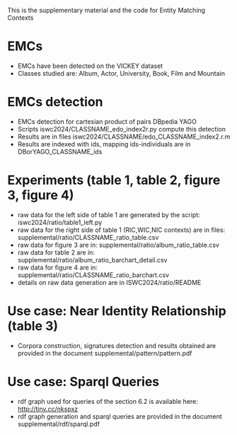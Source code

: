 This is the supplementary material and the code for Entity Matching Contexts

 
# EMCs 
- EMCs have been detected on the VICKEY dataset
- Classes studied are: Album, Actor, University, Book, Film and Mountain

# EMCs detection
- EMCs detection for cartesian product of pairs DBpedia YAGO
- Scripts iswc2024/CLASSNAME\_edo\_index2r.py compute this detection
- Results are in files iswc2024/CLASSNAME/edo\_CLASSNAME\_index2.r.m
- Results are indexed with ids, mapping ids-individuals are in DBorYAGO\_CLASSNAME\_ids

# Experiments (table 1, table 2, figure 3, figure 4)
- raw data for the left side of table 1 are generated by the script: iswc2024/ratio/table1\_left.py
- raw data for the right side of table 1 (RIC,WIC,NIC contexts) are in files: supplemental/ratio/CLASSNAME\_ratio\_table.csv
- raw data for figure 3 are in: supplemental/ratio/album\_ratio\_table.csv  
- raw data for table 2 are in: supplemental/ratio/album\_ratio\_barchart\_detail.csv
- raw data for figure 4 are in: supplemental/ratio/CLASSNAME\_ratio\_barchart.csv
- details on raw data generation are in ISWC2024/ratio/README

# Use case: Near Identity Relationship (table 3)
- Corpora construction, signatures detection and results obtained are 
provided in the document supplemental/pattern/pattern.pdf

# Use case: Sparql Queries
- rdf graph used for queries of the section 6.2 is available here: http://tiny.cc/nkspxz
- rdf graph generation and sparql queries are 
provided in the document supplemental/rdf/sparql.pdf
